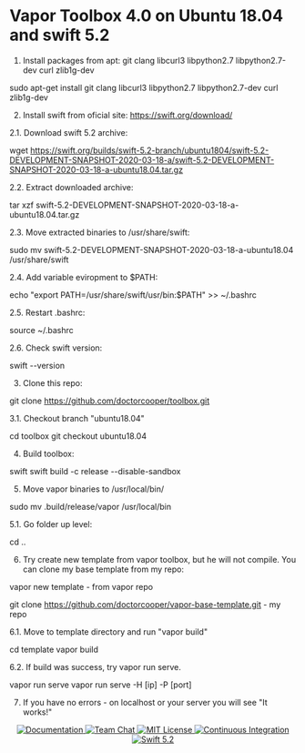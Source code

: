 # Vapor Toolbox 4.0 on Ubuntu 18.04 and swift 5.2

1. Install packages from apt: git clang libcurl3 libpython2.7 libpython2.7-dev curl zlib1g-dev

sudo apt-get install git clang libcurl3 libpython2.7 libpython2.7-dev curl zlib1g-dev

2. Install swift from oficial site:
https://swift.org/download/

2.1. Download swift 5.2 archive:

wget https://swift.org/builds/swift-5.2-branch/ubuntu1804/swift-5.2-DEVELOPMENT-SNAPSHOT-2020-03-18-a/swift-5.2-DEVELOPMENT-SNAPSHOT-2020-03-18-a-ubuntu18.04.tar.gz

2.2. Extract downloaded archive:

tar xzf swift-5.2-DEVELOPMENT-SNAPSHOT-2020-03-18-a-ubuntu18.04.tar.gz 

2.3. Move extracted binaries to /usr/share/swift:

sudo mv swift-5.2-DEVELOPMENT-SNAPSHOT-2020-03-18-a-ubuntu18.04 /usr/share/swift

2.4. Add variable eviropment to $PATH:

echo "export PATH=/usr/share/swift/usr/bin:$PATH" >> ~/.bashrc

2.5. Restart .bashrc:

source ~/.bashrc

2.6. Check swift version:

swift --version

3. Clone this repo:

git clone https://github.com/doctorcooper/toolbox.git

3.1. Checkout branch "ubuntu18.04"

cd toolbox
git checkout ubuntu18.04

4. Build toolbox:

swift swift build -c release --disable-sandbox

5. Move vapor binaries to /usr/local/bin/

sudo mv .build/release/vapor /usr/local/bin

5.1. Go folder up level:

cd ..

6. Try create new template from vapor toolbox, but he will not compile. You can clone my base template from my repo: 

vapor new template - from vapor repo

git clone https://github.com/doctorcooper/vapor-base-template.git - my repo

6.1. Move to template directory and run "vapor build"

cd template
vapor build

6.2. If build was success, try vapor run serve. 

vapor run serve
vapor run serve -H [ip] -P [port]

7.  If you have no errors - on localhost or your server you will see "It works!"

<p align="center">
    <a href="https://docs.vapor.codes/4.0/">
        <img src="http://img.shields.io/badge/read_the-docs-2196f3.svg" alt="Documentation">
    </a>
    <a href="https://discord.gg/vapor">
        <img src="https://img.shields.io/discord/431917998102675485.svg" alt="Team Chat">
    </a>
    <a href="LICENSE">
        <img src="http://img.shields.io/badge/license-MIT-brightgreen.svg" alt="MIT License">
    </a>
    <a href="https://circleci.com/gh/vapor/toolbox">
        <img src="https://circleci.com/gh/vapor/toolbox.svg?style=shield" alt="Continuous Integration">
    </a>
    <a href="https://swift.org">
        <img src="http://img.shields.io/badge/swift-5.2-brightgreen.svg" alt="Swift 5.2">
    </a>
</center>
